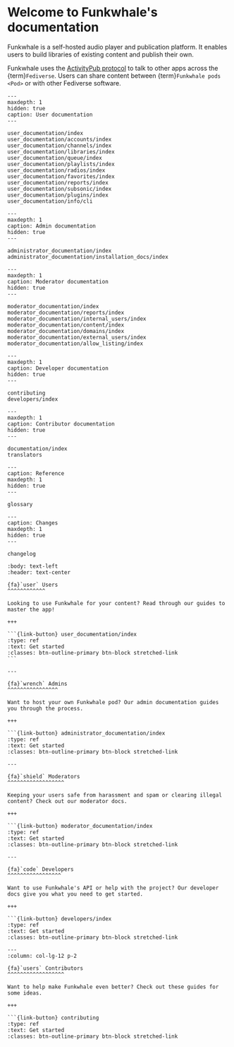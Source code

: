 # Welcome to Funkwhale's documentation

Funkwhale is a self-hosted audio player and publication platform. It enables users to build libraries of existing content and publish their own.

Funkwhale uses the [ActivityPub protocol](https://www.w3.org/TR/activitypub/) to talk to other apps across the {term}`Fediverse`. Users can share content between {term}`Funkwhale pods <Pod>` or with other Fediverse software.

```{toctree}
---
maxdepth: 1
hidden: true
caption: User documentation
---

user_documentation/index
user_documentation/accounts/index
user_documentation/channels/index
user_documentation/libraries/index
user_documentation/queue/index
user_documentation/playlists/index
user_documentation/radios/index
user_documentation/favorites/index
user_documentation/reports/index
user_documentation/subsonic/index
user_documentation/plugins/index
user_documentation/info/cli

```

```{toctree}
---
maxdepth: 1
caption: Admin documentation
hidden: true
---

administrator_documentation/index
administrator_documentation/installation_docs/index

```

```{toctree}
---
maxdepth: 1
caption: Moderator documentation
hidden: true
---

moderator_documentation/index
moderator_documentation/reports/index
moderator_documentation/internal_users/index
moderator_documentation/content/index
moderator_documentation/domains/index
moderator_documentation/external_users/index
moderator_documentation/allow_listing/index

```

```{toctree}
---
maxdepth: 1
caption: Developer documentation
hidden: true
---

contributing
developers/index

```

```{toctree}
---
maxdepth: 1
caption: Contributor documentation
hidden: true
---

documentation/index
translators

```

```{toctree}
---
caption: Reference
maxdepth: 1
hidden: true
---

glossary

```

```{toctree}
---
caption: Changes
maxdepth: 1
hidden: true
---

changelog

```

````{panels}
:body: text-left
:header: text-center

{fa}`user` Users
^^^^^^^^^^^^

Looking to use Funkwhale for your content? Read through our guides to master the app!

+++

```{link-button} user_documentation/index
:type: ref
:text: Get started
:classes: btn-outline-primary btn-block stretched-link 
```

---

{fa}`wrench` Admins
^^^^^^^^^^^^^^^^

Want to host your own Funkwhale pod? Our admin documentation guides you through the process.

+++

```{link-button} administrator_documentation/index
:type: ref
:text: Get started
:classes: btn-outline-primary btn-block stretched-link

---

{fa}`shield` Moderators
^^^^^^^^^^^^^^^^^^

Keeping your users safe from harassment and spam or clearing illegal content? Check out our moderator docs.

+++

```{link-button} moderator_documentation/index
:type: ref
:text: Get started
:classes: btn-outline-primary btn-block stretched-link

---

{fa}`code` Developers
^^^^^^^^^^^^^^^^^

Want to use Funkwhale's API or help with the project? Our developer docs give you what you need to get started.

+++

```{link-button} developers/index
:type: ref
:text: Get started
:classes: btn-outline-primary btn-block stretched-link

---
:column: col-lg-12 p-2

{fa}`users` Contributors
^^^^^^^^^^^^^^^^^^

Want to help make Funkwhale even better? Check out these guides for some ideas.

+++

```{link-button} contributing
:type: ref
:text: Get started
:classes: btn-outline-primary btn-block stretched-link

````
